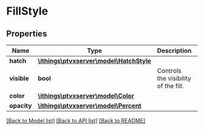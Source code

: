 # FillStyle

## Properties
Name | Type | Description | Notes
------------ | ------------- | ------------- | -------------
**hatch** | [**\ithings\ptvxserver\model\HatchStyle**](HatchStyle.md) |  | [optional] 
**visible** | **bool** | Controls the visibility of the fill. | [optional] 
**color** | [**\ithings\ptvxserver\model\Color**](Color.md) |  | [optional] 
**opacity** | [**\ithings\ptvxserver\model\Percent**](Percent.md) |  | [optional] 

[[Back to Model list]](../../README.md#documentation-for-models) [[Back to API list]](../../README.md#documentation-for-api-endpoints) [[Back to README]](../../README.md)

